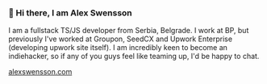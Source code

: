 ### 👋 Hi there, I am Alex Swensson

I am a fullstack TS/JS developer from Serbia, Belgrade. I work at BP, but previously I've worked at Groupon, SeedCX and Upwork Enterprise (developing upwork site itself). I am incredibly keen to become an indiehacker, so if any of you guys feel like teaming up, I'd be happy to chat.

[alexswensson.com](https://alexswensson.com)
